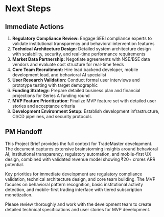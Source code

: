 # Next Steps

## Immediate Actions

1. **Regulatory Compliance Review:** Engage SEBI compliance experts to validate institutional transparency and behavioral intervention features
2. **Technical Architecture Design:** Detailed system architecture design with scalability, security, and real-time performance requirements
3. **Market Data Partnership:** Negotiate agreements with NSE/BSE data vendors and evaluate cost structure for real-time feeds
4. **Core Team Recruitment:** Hire lead backend developer, mobile development lead, and behavioral AI specialist
5. **User Research Validation:** Conduct formal user interviews and prototype testing with target demographic
6. **Funding Strategy:** Prepare detailed business plan and financial projections for Series A funding round
7. **MVP Feature Prioritization:** Finalize MVP feature set with detailed user stories and acceptance criteria
8. **Development Environment Setup:** Establish development infrastructure, CI/CD pipelines, and security protocols

## PM Handoff

This Project Brief provides the full context for TradeMaster development. The document captures extensive brainstorming insights around behavioral AI, institutional transparency, regulatory automation, and mobile-first UX design, combined with validated revenue model showing ₹20+ crores ARR potential.

Key priorities for immediate development are regulatory compliance validation, technical architecture design, and core team building. The MVP focuses on behavioral pattern recognition, basic institutional activity detection, and mobile-first trading interface with tiered subscription monetization.

Please review thoroughly and work with the development team to create detailed technical specifications and user stories for MVP development.